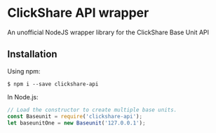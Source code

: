 # ClickShare API wrapper
An unofficial NodeJS wrapper library for the ClickShare Base Unit API

## Installation

Using npm:
```shell
$ npm i --save clickshare-api
```

In Node.js:
```js
// Load the constructor to create multiple base units.
const Baseunit = require('clickshare-api');
let baseunitOne = new Baseunit('127.0.0.1');
